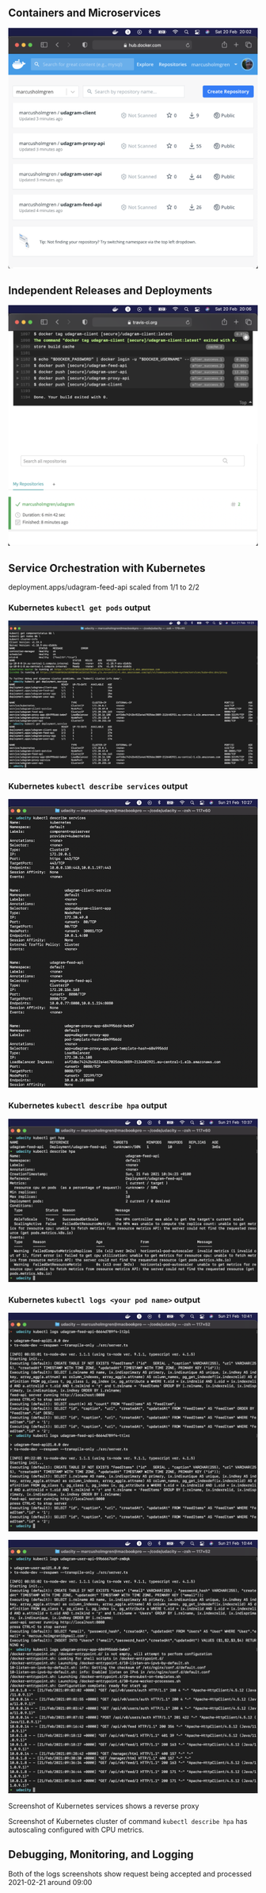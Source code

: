 

## Containers and Microservices

![Screenshot of DockerHub shows the images](Docker_Hub_2021-02-20.png "Screenshot of DockerHub shows the images")


## Independent Releases and Deployments

![Screenshot of the Travis CI interface shows a successful build and deploy job](Travis-CI_2021-02-20.png "Screenshot of the Travis CI interface shows a successful build and deploy job")


## Service Orchestration with Kubernetes

deployment.apps/udagram-feed-api scaled from 1/1 to 2/2 

### Kubernetes `kubectl get pods` output
![Some pods in AWS EKS](eks_pods_2021-02-21.png "Screenshot of some pods in AWS EKS")



### Kubernetes `kubectl describe services` output
![Some services in AWS EKS](eks_services_2021-02-21.png "Screenshot of some services in AWS EKS")




### Kubernetes `kubectl describe hpa` output
![Some hpa in AWS EKS](hpa_2021-02-21.png "Screenshot of some hpa in AWS EKS")


### Kubernetes `kubectl logs <your pod name>` output

![Some feed logs in AWS EKS](feed_logs_2021-02-21.png "Screenshot of some feed logs in AWS EKS")


![Some user and proxy logs in AWS EKS](user_and_proxy_logs_2021-02-21.png "Screenshot of some user and proxy logs in AWS EKS")

Screenshot of Kubernetes services shows a reverse proxy


Screenshot of Kubernetes cluster of command `kubectl describe hpa` has autoscaling configured with CPU metrics.


## Debugging, Monitoring, and Logging

Both of the logs screenshots show request being accepted and processed 2021-02-21 around 09:00